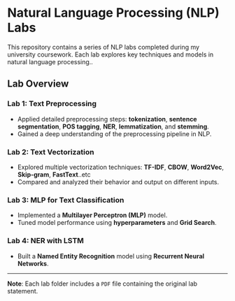 #  Natural Language Processing (NLP) Labs

This repository contains a series of NLP labs completed during my university coursework. Each lab explores key techniques and models in natural language processing..

##  Lab Overview

###  Lab 1: Text Preprocessing
- Applied detailed preprocessing steps: **tokenization**, **sentence segmentation**, **POS tagging**, **NER**, **lemmatization**, and **stemming**.
- Gained a deep understanding of the preprocessing pipeline in NLP.

###  Lab 2: Text Vectorization
- Explored multiple vectorization techniques: **TF-IDF**, **CBOW**, **Word2Vec**, **Skip-gram**, **FastText**..etc
- Compared and analyzed their behavior and output on different inputs.

###  Lab 3: MLP for Text Classification
- Implemented a **Multilayer Perceptron (MLP)** model.
- Tuned model performance using **hyperparameters** and **Grid Search**.

###  Lab 4: NER with LSTM
- Built a **Named Entity Recognition** model using **Recurrent Neural Networks**.

---

 **Note**: Each lab folder includes a `PDF` file containing the original lab statement.
